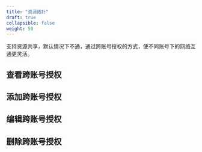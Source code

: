 ```yaml
---
title: "资源拓扑"
draft: true
collapsible: false
weight: 50
---
```


支持资源共享，默认情况下不通，通过跨账号授权的方式，使不同账号下的网络互通更灵活。

## 查看跨账号授权



## 添加跨账号授权



## 编辑跨账号授权



## 删除跨账号授权
